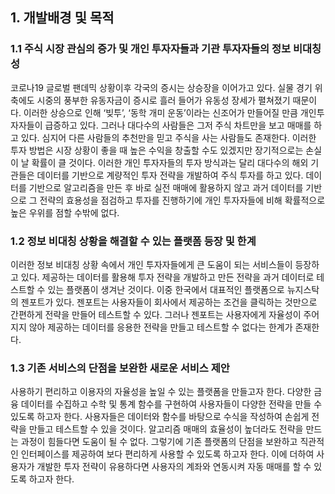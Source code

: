 ## 1. 개발배경 및 목적

### 1.1 주식 시장 관심의 증가 및 개인 투자자들과 기관 투자자들의 정보 비대칭성
코로나19 글로벌 팬데믹 상황이후 각국의 증시는 상승장을 이어가고 있다. 실물 경기 위축에도 시중의 풍부한 유동자금이 증시로 흘러 들어가 유동성 장세가 펼쳐졌기 때문이다. 이러한 상승으로 인해 ‘빚투’, ‘동학 개미 운동’이라는 신조어가 만들어질 만큼 개인투자자들이 급증하고 있다. 그러나 대다수의 사람들은 그저 주식 차트만을 보고 매매를 하고 있다. 심지어 다른 사람들의 추천만을 믿고 주식을 사는 사람들도 존재한다. 이러한 투자 방법은 시장 상황이 좋을 때 높은 수익을 창출할 수도 있겠지만 장기적으로는 손실이 날 확률이 클 것이다. 이러한 개인 투자자들의 투자 방식과는 달리 대다수의 해외 기관들은 데이터를 기반으로 계량적인 투자 전략을 개발하여 주식 투자를 하고 있다. 데이터를 기반으로 알고리즘을 만든 후 바로 실전 매매에 활용하지 않고 과거 데이터를 기반으로 그 전략의 효용성을 점검하고 투자를 진행하기에 개인 투자자들에 비해 확률적으로 높은 우위를 점할 수밖에 없다. 

### 1.2 정보 비대칭 상황을 해결할 수 있는 플랫폼 등장 및 한계
이러한 정보 비대칭 상황 속에서 개인 투자자들에게 큰 도움이 되는 서비스들이 등장하고 있다. 제공하는 데이터를 활용해 투자 전략을 개발하고 만든 전략을 과거 데이터로 테스트할 수 있는 플랫폼이 생겨난 것이다. 이중 한국에서 대표적인 플랫폼으로 뉴지스탁의 젠포트가 있다. 젠포트는 사용자들이 회사에서 제공하는 조건을 클릭하는 것만으로 간편하게 전략을 만들어 테스트할 수 있다. 그러나 젠포트는 사용자에게 자율성이 주어지지 않아 제공하는 데이터를 응용한 전략을 만들고 테스트할 수 없다는 한계가 존재한다.




### 1.3 기존 서비스의 단점을 보완한 새로운 서비스 제안
사용하기 편리하고 이용자의 자율성을 높일 수 있는 플랫폼을 만들고자 한다. 다양한 금융 데이터를 수집하고 수학 및 통계 함수를 구현하여 사용자들이 다양한 전략을 만들 수 있도록 하고자 한다. 사용자들은 데이터와 함수를 바탕으로 수식을 작성하여 손쉽게 전략을 만들고 테스트할 수 있을 것이다. 알고리즘 매매의 효율성이 높더라도 전략을 만드는 과정이 힘들다면 도움이 될 수 없다. 그렇기에 기존 플랫폼의 단점을 보완하고 직관적인 인터페이스를 제공하여 보다 편리하게 사용할 수 있도록 하고자 한다. 이에 더하여 사용자가 개발한 투자 전략이 유용하다면 사용자의 계좌와 연동시켜 자동 매매를 할 수 있도록 하고자 한다.

